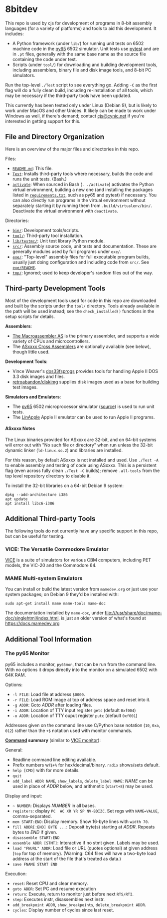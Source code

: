 8bitdev
=======

This repo is used by cjs for development of programs in 8-bit assembly
languages (for a variety of platforms) and tools to aid this development.
It includes:

- A Python framework (under `lib/`) for running unit tests on 6502 machine
  code in the [py65] 6502 simulator. Unit tests use [pytest] and are in
  `.pt` files, generally with the same base name as the source file
  containing the code under test.
- Scripts (under `tool/`) for downloading and building development tools,
  including assemblers, binary file and disk image tools, and 8-bit PC
  simulators.

Run the top-level `./Test` script to see everything go. Adding `-C` as the
first flag will do a fully clean build, including re-installation of all
tools, which may be necessary if the third-party tools have been updated.

This currently has been tested only under Linux (Debian 9), but is likely
to work under MacOS and other Unices. It likely can be made to work under
Windows as well, if there's demand; contact <cjs@cynic.net> if you're
interested in getting support for this.


File and Directory Organization
-------------------------------

Here is an overview of the major files and directories in this repo.

Files:
- [`README.md`]: This file.
- [`Test`]: Installs third-party tools where necessary, builds the code and
  runs the unit tests. (Bash.)
- [`activate`]: When sourced in Bash (`. ./activate`) activates the Python
  virtual environment, building a new one (and installing the packages
  listed in [`requirements.txt`], such as py65 and pytest) if necessary. You
  can also directly run programs in the virtual environment without
  separately starting it by running them from `.build/virtualenv/bin/`.
  Deactivate the virtual environment with `deactivate`.

Directories:
- [`bin/`]: Development tools/scripts.
- [`tool/`]: Third-party tool installation.
- [`lib/testmc/`]: Unit test library Python module.
- [`src/`]: Assembly source code, unit tests and documentation. These are
  generally modules used by full programs under `exe/`.
- [`exe/`]: "Top-level" assembly files for full executable program builds,
  usually just doing configuration and including code from `src/`. See
  [`exe/README`](exe/README.md).
- [`tmp/`]: Ignored; used to keep developer's random files out of the way.


Third-party Development Tools
-----------------------------

Most of the development tools used for code in this repo are downloaded and
built by the scripts under the `tool/` directory. Tools already available
in the path will be used instead; see the `check_installed()` functions in
the setup scripts for details.

__Assemblers__:
- [The Macroassembler AS][asl] is the primary assembler, and supports a
  wide variety of CPUs and microcontrollers.
- The [ASxxxx Cross Assemblers][asxxxx] are optionally available (see
  below), though little used.

__Development Tools__:
- Vince Weaver's [dos33fsprogs] provides tools for handling Apple II DOS
  3.3 disk images and files.
- [retroabandon/diskimg] supplies disk images used as a base for building
  test images.

__Simulators and Emulators__:
- The [py65] 6502 microprocessor simulator ([source][py65-src]) is used to
  run unit tests.
- The [LinApple] Apple II emulator can be used to run Apple II programs.

#### ASxxxx Notes

The Linux binaries provided for ASxxxx are 32-bit, and on 64-bit systems
will error out with "No such file or directory" when run unless the 32-bit
dynamic linker (`ld-linux.so.2`) and libraries are installed.

For this reason, by default ASxxxx is not installed and used. Use `./Test
-A` to enable assembly and testing of code using ASxxxx. This is a
persistent flag (even across fully clean `./Test -C` builds); remove
`.all-tools` from the top level repository directory to disable it.

To install the 32-bit libraries on a 64-bit Debian 9 system:

    dpkg --add-architecture i386
    apt update
    apt install libc6-i386


Additional Third-party Tools
----------------------------

The following tools do not currently have any specific support in this
repo, but can be useful for testing.

### VICE: The Versatile Commodore Emulator

[VICE] is a suite of simulators for various CBM computers, including PET
models, the VIC-20 and the Commodore 64.

### MAME Multi-system Emulators

You can install or build the latest version from `mamedev.org` or just use
your system packages; on Debian 9 they'd be installed with:

    sudo apt-get install mame mame-tools mame-doc

The documentation installed by `mame-doc`, under
<file:///usr/share/doc/mame-doc/singlehtml/index.html>, is just an older
version of what's found at <https://docs.mamedev.org>


Additional Tool Information
---------------------------

### The py65 Monitor

py65 includes a monitor, `py65mon`, that can be run from the command
line. With no options it drops directly into the monitor on a
simulated 6502 with 64K RAM.

Options:
- `-l FILE`: Load file at address `$0000`.
- `-r FILE`: Load ROM image at top of address space and reset into it.
- `-g ADDR`: Goto _ADDR_ after loading files.
- `-i ADDR`: Location of TTY input register `getc` (default `0xf004`)
- `-o ADDR`: Location of TTY ouput register `putc` (default `0xf001`)

Addresses given on the command line use C/Python base notation (`10`,
`0xa`, `012`) rather than the `+$` notation used with monitor
commands.

__[Command][py65-cmds] summary__ (similar to [VICE monitor][vice-mon]):

General:
- Readline command line editing available.
- Prefix numbers w/`$+%` for hex/decimal/binary. `radix` shows/sets default.
- `help [CMD]` with for more details.
- `quit`
- `add_label ADDR NAME`, `show_labels`, `delete_label NAME`: _NAME_ can be
  used in place of _ADDR_ below, and arithmetic (`start+8`) may be used.

Display and input:
- `~ NUMBER`: Displays _NUMBER_ in all bases.
- `registers`: display `PC  AC XR YR SP NV-BDIZC`.
  Set regs with `NAME=VALUE`, comma-separated.
- `mem START:END`: Display memory. Show 16-byte lines with `width 70`.
- `fill ADDR[:END] BYTE ...`: Deposit byte(s) starting at _ADDR_.
   Repeats bytes to _END_ if given.
- `disassemble START:END`
- `assemble ADDR [STMT]`: Interactive if no stmt given. Labels may be used.
- `load "FNURL" ADDR`: Load file or URL (quotes optional) at given
  address (`top` for top of memory). (Warning: C64 files will have a
  two-byte load address at the start of the file that's treated as data.)
- `save FNAME START END`

Execution:
- `reset`: Reset CPU and clear memory.
- `goto ADDR`: Set PC and resume execution
- `return`: Execute, return to monitor just before next `RTS/RTI`.
- `step`: Executes instr, disassembles next instr.
- `add_breakpoint ADDR`, `show_breakpoints`, `delete_breakpoint ADDR`.
- `cycles`: Display number of cycles since last reset.



<!-------------------------------------------------------------------->
[ASxxxx]: http://shop-pdp.net/ashtml/asxxxx.htm
[LinApple]: https://github.com/linappleii/linapple
[asl]: http://john.ccac.rwth-aachen.de:8000/as/
[dos33fsprogs]: https://github.com/deater/dos33fsprogs
[py65]: http://py65.readthedocs.org/
[pytest]: https://github.com/0cjs/sedoc/blob/master/lang/python/test/pytest.md
[retroabandon/diskimg]: https://gitlab.com/retroabandon/diskimg.git

[`README.md`]: README.md
[`Test`]: Test
[`activate`]: activate
[`bin/`]: bin/
[`exe/`]: exe/
[`lib/testmc/`]: lib/testmc/
[`requirements.txt`]: requirements.txt
[`src/`]: src/
[`tmp/`]: tmp/
[`tool/`]: tool/

[VICE]: https://vice-emu.sourceforge.io/
[py65-cmds]: https://py65.readthedocs.io/en/latest/index.html#command-reference
[py65-src]: https://github.com/mnaberez/py65
[vice-mon]: http://vice-emu.sourceforge.net/vice_12.html
